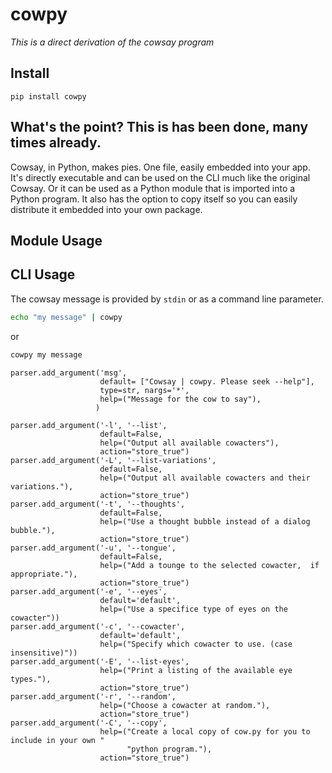 cowpy
=====

_This is a direct derivation of the cowsay program_

## Install

`pip install cowpy`

## What's the point? This is has been done, many times already.
Cowsay, in Python, makes pies. One file, easily embedded into your app.
It's directly executable and can be used on the CLI much like the original
Cowsay. Or it can be used as a Python module that is imported into a
Python program. It also has the option to copy itself so you can easily
distribute it embedded into your own package.

## Module Usage

## CLI Usage

The cowsay message is provided by `stdin` or as a command line parameter.

```sh
echo "my message" | cowpy
```
or
```sh
cowpy my message
```
    
    parser.add_argument('msg',
                        default= ["Cowsay | cowpy. Please seek --help"],
                        type=str, nargs='*',
                        help=("Message for the cow to say"),
                       )

    parser.add_argument('-l', '--list',
                        default=False,
                        help=("Output all available cowacters"),
                        action="store_true")
    parser.add_argument('-L', '--list-variations',
                        default=False,
                        help=("Output all available cowacters and their variations."),
                        action="store_true")
    parser.add_argument('-t', '--thoughts',
                        default=False,
                        help=("Use a thought bubble instead of a dialog bubble."),
                        action="store_true")
    parser.add_argument('-u', '--tongue',
                        default=False,
                        help=("Add a tounge to the selected cowacter,  if appropriate."),
                        action="store_true")
    parser.add_argument('-e', '--eyes',
                        default='default',
                        help=("Use a specifice type of eyes on the cowacter"))
    parser.add_argument('-c', '--cowacter',
                        default='default',
                        help=("Specify which cowacter to use. (case insensitive)"))
    parser.add_argument('-E', '--list-eyes',
                        help=("Print a listing of the available eye types."),
                        action="store_true")
    parser.add_argument('-r', '--random',
                        help=("Choose a cowacter at random."),
                        action="store_true")
    parser.add_argument('-C', '--copy',
                        help=("Create a local copy of cow.py for you to include in your own "
                              "python program."),
                        action="store_true")
